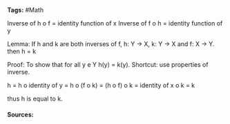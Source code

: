 **Tags:** #Math 

Inverse of h o f = identity function of x
Inverse of f o h = identity function of y

Lemma: If h and k are both inverses of f, h: Y -> X, k: Y -> X and f: X -> Y. then h = k

Proof: To show that for all y e Y  h(y) = k(y). Shortcut: use properties of inverse.

h = h o identity of y = h o (f o k) = (h o f) o k = identity of x o k = k

thus h is equal to k.
#### Sources: